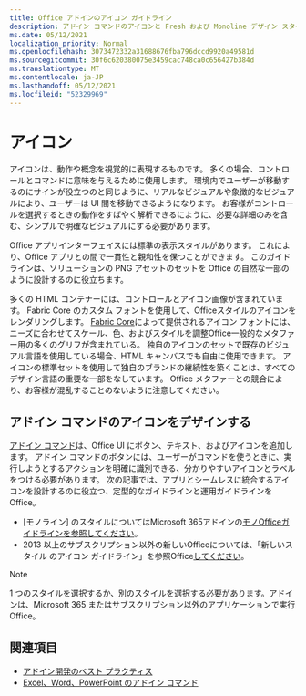 ```yaml
---
title: Office アドインのアイコン ガイドライン
description: アドイン コマンドのアイコンと Fresh および Monoline デザイン スタイルを設計する方法の概要を説明します。
ms.date: 05/12/2021
localization_priority: Normal
ms.openlocfilehash: 3073472332a31688676fba796dccd9920a49581d
ms.sourcegitcommit: 30f6c620380075e3459cac748ca0c656427b384d
ms.translationtype: MT
ms.contentlocale: ja-JP
ms.lasthandoff: 05/12/2021
ms.locfileid: "52329969"
---
```

# <a name="icons"></a>アイコン

アイコンは、動作や概念を視覚的に表現するものです。 多くの場合、コントロールとコマンドに意味を与えるために使用します。 環境内でユーザーが移動するのにサインが役立つのと同じように、リアルなビジュアルや象徴的なビジュアルにより、ユーザーは UI 間を移動できるようになります。 お客様がコントロールを選択するときの動作をすばやく解析できるにように、必要な詳細のみを含む、シンプルで明確なビジュアルにする必要があります。

Office アプリインターフェイスには標準の表示スタイルがあります。 これにより、Office アプリとの間で一貫性と親和性を保つことができます。 このガイドラインは、ソリューションの PNG アセットのセットを Office の自然な一部のように設計するのに役立ちます。

多くの HTML コンテナーには、コントロールとアイコン画像が含まれています。 Fabric Core のカスタム フォントを使用して、Officeスタイルのアイコンをレンダリングします。 [Fabric Core](fabric-core.md)によって提供されるアイコン フォントには、ニーズに合わせてスケール、色、およびスタイルを調整Office一般的なメタファー用の多くのグリフが含まれている。 独自のアイコンのセットで既存のビジュアル言語を使用している場合、HTML キャンバスでも自由に使用できます。 アイコンの標準セットを使用して独自のブランドの継続性を築くことは、すべてのデザイン言語の重要な一部をなしています。 Office メタファーとの競合により、お客様が混乱することのないように注意してください。

## <a name="design-icons-for-add-in-commands"></a>アドイン コマンドのアイコンをデザインする

[アドイン コマンド](add-in-commands.md)は、Office UI にボタン、テキスト、およびアイコンを追加します。 アドイン コマンドのボタンには、ユーザーがコマンドを使うときに、実行しようとするアクションを明確に識別できる、分かりやすいアイコンとラベルをつける必要があります。 次の記事では、アプリとシームレスに統合するアイコンを設計するのに役立つ、定型的なガイドラインと運用ガイドラインをOffice。

- [モノライン] のスタイルについてはMicrosoft 365アドインの[モノOfficeガイドラインを参照してください](add-in-icons-monoline.md)。
- 2013 以上のサブスクリプション以外の新しいOfficeについては、「新しいスタイル のアイコン ガイドライン」を参照Office[してください](add-in-icons-fresh.md)。

> [!NOTE]
> 1 つのスタイルを選択するか、別のスタイルを選択する必要があります。アドインは、Microsoft 365 またはサブスクリプション以外のアプリケーションで実行Office。

## <a name="see-also"></a>関連項目

- [アドイン開発のベスト プラクティス](../concepts/add-in-development-best-practices.md)
- [Excel、Word、PowerPoint のアドイン コマンド](../design/add-in-commands.md)
